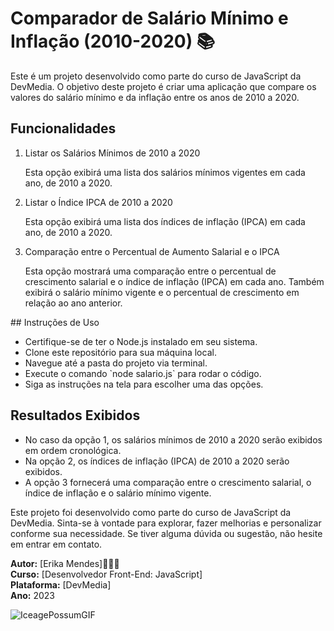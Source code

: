 # Comparador de Salário Mínimo e Inflação (2010-2020) 📚 

Este é um projeto desenvolvido como parte do curso de JavaScript da DevMedia. O objetivo deste projeto é criar uma aplicação que compare os valores do salário mínimo e da inflação entre os anos de 2010 a 2020.

## Funcionalidades
<ol>
<li> Listar os Salários Mínimos de 2010 a 2020</li>

Esta opção exibirá uma lista dos salários mínimos vigentes em cada ano, de 2010 a 2020.

<li>Listar o Índice IPCA de 2010 a 2020</li>

Esta opção exibirá uma lista dos índices de inflação (IPCA) em cada ano, de 2010 a 2020.

<li> Comparação entre o Percentual de Aumento Salarial e o IPCA</li>

Esta opção mostrará uma comparação entre o percentual de crescimento salarial e o índice de inflação (IPCA) em cada ano. Também exibirá o salário mínimo vigente e o percentual de crescimento em relação ao ano anterior.

</ol>
## Instruções de Uso
<ul>
 <li>Certifique-se de ter o Node.js instalado em seu sistema.</li>
 <li>Clone este repositório para sua máquina local.</li>
 <li>Navegue até a pasta do projeto via terminal.</li>
 <li>Execute o comando `node salario.js` para rodar o código.</li>
 <li>Siga as instruções na tela para escolher uma das opções.</li>
</ul>

## Resultados Exibidos
<ul>
<li>No caso da opção 1, os salários mínimos de 2010 a 2020 serão exibidos em ordem cronológica.</li>
<li>Na opção 2, os índices de inflação (IPCA) de 2010 a 2020 serão exibidos.</li>
<li>A opção 3 fornecerá uma comparação entre o crescimento salarial, o índice de inflação e o salário mínimo vigente.</li>
</ul>

Este projeto foi desenvolvido como parte do curso de JavaScript da DevMedia. Sinta-se à vontade para explorar, fazer melhorias e personalizar conforme sua necessidade. Se tiver alguma dúvida ou sugestão, não hesite em entrar em contato.

**Autor:** [Erika Mendes]👩🏾‍💻<br>
**Curso:** [Desenvolvedor Front-End: JavaScript]<br>
**Plataforma:** [DevMedia]<br>
**Ano:** 2023<br>

![IceagePossumGIF](https://github.com/ErikaMendes89/SalarioMinino/assets/95776659/28cc98bc-1e4b-48d1-82b8-6d4399763a90)




